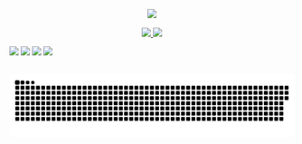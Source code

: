 <p align="center">
  <img src="https://capsule-render.vercel.app/api?type=waving&color=gradient&height=300&section=header&text=Nataliya&fontSize=90"/>
</p>

<p align="center">
<a href="https://www.linkedin.com/in/nataliyakarmarkar/">
  <img height="50" src="https://github.com/nataliya-a/nataliya-a/assets/111943204/4363d016-2069-48a6-b781-9a7b6029b97f"/>
</a>
<a href="https://www.linkedin.com/in/nataliyakarmarkar/">
  <img height="50" src="https://github.com/nataliya-a/nataliya-a/assets/111943204/e4f3066b-33ed-40a8-b0a0-adc7fb9b0494"/>
</a>
</p>


<div> 
  <a href="https://www.linkedin.com/in/ericagrundy" target="_blank"><img src="https://img.shields.io/badge/-LinkedIn-%230077B5?style=for-the-badge&logo=linkedin&logoColor=white" target="_blank"></a> 
  <a href="https://twitter.com/ericagrundy" target="_blank"><img src="https://img.shields.io/badge/-Twitter-%23EA4335?style=for-the-badge&logo=youtube&logoColor=white" target="_blank"></a>
  <a href="https://instagram.com/ericagrundy" target="_blank"><img src="https://img.shields.io/badge/-Instagram-%23E4405F?style=for-the-badge&logo=instagram&logoColor=white" target="_blank"></a>
  <a href = "mailto: ericamalakian@gmail.com"><img src="https://img.shields.io/badge/-Gmail-%23333?style=for-the-badge&logo=gmail&logoColor=white" target="_blank"></a>
 </br>
</br>
 
  ![Snake animation](https://github.com/nataliya-a/nataliya-a/blob/output/github-contribution-grid-snake.svg)
</div>
<!--
**nataliya-a/nataliya-a** is a ✨ _special_ ✨ repository because its `README.md` (this file) appears on your GitHub profile.
_custom_gradient&color=0:e9d1e3,100:d4c8ec
Here are some ideas to get you started:

- 🔭 I’m currently working on ...
- 🌱 I’m currently learning ...
- 👯 I’m looking to collaborate on ...
- 🤔 I’m looking for help with ...
- 💬 Ask me about ...
- 📫 How to reach me: ...
- 😄 Pronouns: ...
- ⚡ Fun fact: ...
-->
